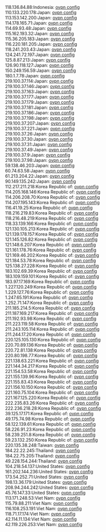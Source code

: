 118.136.84.88:Indonesia: [ovpn config](vpn/118_136_84_88.ovpn)  
110.133.220.178:Japan: [ovpn config](vpn/110_133_220_178.ovpn)  
113.153.142.200:Japan: [ovpn config](vpn/113_153_142_200.ovpn)  
114.178.165.71:Japan: [ovpn config](vpn/114_178_165_71.ovpn)  
114.69.93.48:Japan: [ovpn config](vpn/114_69_93_48.ovpn)  
115.162.193.32:Japan: [ovpn config](vpn/115_162_193_32.ovpn)  
115.36.205.183:Japan: [ovpn config](vpn/115_36_205_183.ovpn)  
116.220.181.205:Japan: [ovpn config](vpn/116_220_181_205.ovpn)  
118.241.203.43:Japan: [ovpn config](vpn/118_241_203_43.ovpn)  
124.241.72.197:Japan: [ovpn config](vpn/124_241_72_197.ovpn)  
125.8.87.213:Japan: [ovpn config](vpn/125_8_87_213.ovpn)  
126.90.118.127:Japan: [ovpn config](vpn/126_90_118_127.ovpn)  
150.249.156.59:Japan: [ovpn config](vpn/150_249_156_59.ovpn)  
180.1.7.78:Japan: [ovpn config](vpn/180_1_7_78.ovpn)  
219.100.37.114:Japan: [ovpn config](vpn/219_100_37_114.ovpn)  
219.100.37.146:Japan: [ovpn config](vpn/219_100_37_146.ovpn)  
219.100.37.163:Japan: [ovpn config](vpn/219_100_37_163.ovpn)  
219.100.37.177:Japan: [ovpn config](vpn/219_100_37_177.ovpn)  
219.100.37.179:Japan: [ovpn config](vpn/219_100_37_179.ovpn)  
219.100.37.181:Japan: [ovpn config](vpn/219_100_37_181.ovpn)  
219.100.37.186:Japan: [ovpn config](vpn/219_100_37_186.ovpn)  
219.100.37.198:Japan: [ovpn config](vpn/219_100_37_198.ovpn)  
219.100.37.207:Japan: [ovpn config](vpn/219_100_37_207.ovpn)  
219.100.37.221:Japan: [ovpn config](vpn/219_100_37_221.ovpn)  
219.100.37.26:Japan: [ovpn config](vpn/219_100_37_26.ovpn)  
219.100.37.30:Japan: [ovpn config](vpn/219_100_37_30.ovpn)  
219.100.37.31:Japan: [ovpn config](vpn/219_100_37_31.ovpn)  
219.100.37.49:Japan: [ovpn config](vpn/219_100_37_49.ovpn)  
219.100.37.9:Japan: [ovpn config](vpn/219_100_37_9.ovpn)  
219.100.37.98:Japan: [ovpn config](vpn/219_100_37_98.ovpn)  
59.138.46.203:Japan: [ovpn config](vpn/59_138_46_203.ovpn)  
60.74.63.58:Japan: [ovpn config](vpn/60_74_63_58.ovpn)  
61.213.204.22:Japan: [ovpn config](vpn/61_213_204_22.ovpn)  
90.149.135.242:Japan: [ovpn config](vpn/90_149_135_242.ovpn)  
112.217.211.218:Korea Republic of: [ovpn config](vpn/112_217_211_218.ovpn)  
114.205.168.146:Korea Republic of: [ovpn config](vpn/114_205_168_146.ovpn)  
114.206.208.70:Korea Republic of: [ovpn config](vpn/114_206_208_70.ovpn)  
114.207.195.143:Korea Republic of: [ovpn config](vpn/114_207_195_143.ovpn)  
116.41.19.25:Korea Republic of: [ovpn config](vpn/116_41_19_25.ovpn)  
118.216.219.83:Korea Republic of: [ovpn config](vpn/118_216_219_83.ovpn)  
118.216.48.219:Korea Republic of: [ovpn config](vpn/118_216_48_219.ovpn)  
118.33.139.166:Korea Republic of: [ovpn config](vpn/118_33_139_166.ovpn)  
121.130.105.213:Korea Republic of: [ovpn config](vpn/121_130_105_213.ovpn)  
121.139.178.157:Korea Republic of: [ovpn config](vpn/121_139_178_157.ovpn)  
121.145.126.82:Korea Republic of: [ovpn config](vpn/121_145_126_82.ovpn)  
121.148.6.207:Korea Republic of: [ovpn config](vpn/121_148_6_207.ovpn)  
121.161.178.76:Korea Republic of: [ovpn config](vpn/121_161_178_76.ovpn)  
121.169.46.202:Korea Republic of: [ovpn config](vpn/121_169_46_202.ovpn)  
121.184.53.78:Korea Republic of: [ovpn config](vpn/121_184_53_78.ovpn)  
125.138.27.228:Korea Republic of: [ovpn config](vpn/125_138_27_228.ovpn)  
183.102.69.39:Korea Republic of: [ovpn config](vpn/183_102_69_39.ovpn)  
183.109.159.101:Korea Republic of: [ovpn config](vpn/183_109_159_101.ovpn)  
183.97.17.169:Korea Republic of: [ovpn config](vpn/183_97_17_169.ovpn)  
1.227.120.249:Korea Republic of: [ovpn config](vpn/1_227_120_249.ovpn)  
1.229.127.76:Korea Republic of: [ovpn config](vpn/1_229_127_76.ovpn)  
1.247.65.191:Korea Republic of: [ovpn config](vpn/1_247_65_191.ovpn)  
1.252.71.147:Korea Republic of: [ovpn config](vpn/1_252_71_147.ovpn)  
211.185.214.5:Korea Republic of: [ovpn config](vpn/211_185_214_5.ovpn)  
211.187.169.217:Korea Republic of: [ovpn config](vpn/211_187_169_217.ovpn)  
211.192.93.98:Korea Republic of: [ovpn config](vpn/211_192_93_98.ovpn)  
211.223.119.58:Korea Republic of: [ovpn config](vpn/211_223_119_58.ovpn)  
211.243.105.114:Korea Republic of: [ovpn config](vpn/211_243_105_114.ovpn)  
211.244.17.20:Korea Republic of: [ovpn config](vpn/211_244_17_20.ovpn)  
220.125.105.130:Korea Republic of: [ovpn config](vpn/220_125_105_130.ovpn)  
220.70.89.136:Korea Republic of: [ovpn config](vpn/220_70_89_136.ovpn)  
220.72.81.138:Korea Republic of: [ovpn config](vpn/220_72_81_138.ovpn)  
220.80.198.77:Korea Republic of: [ovpn config](vpn/220_80_198_77.ovpn)  
221.138.63.221:Korea Republic of: [ovpn config](vpn/221_138_63_221.ovpn)  
221.144.34.217:Korea Republic of: [ovpn config](vpn/221_144_34_217.ovpn)  
221.154.53.58:Korea Republic of: [ovpn config](vpn/221_154_53_58.ovpn)  
221.155.139.96:Korea Republic of: [ovpn config](vpn/221_155_139_96.ovpn)  
221.155.83.43:Korea Republic of: [ovpn config](vpn/221_155_83_43.ovpn)  
221.156.10.150:Korea Republic of: [ovpn config](vpn/221_156_10_150.ovpn)  
221.160.75.104:Korea Republic of: [ovpn config](vpn/221_160_75_104.ovpn)  
221.167.125.220:Korea Republic of: [ovpn config](vpn/221_167_125_220.ovpn)  
222.235.83.26:Korea Republic of: [ovpn config](vpn/222_235_83_26.ovpn)  
222.236.218.28:Korea Republic of: [ovpn config](vpn/222_236_218_28.ovpn)  
39.125.17.171:Korea Republic of: [ovpn config](vpn/39_125_17_171.ovpn)  
49.175.74.98:Korea Republic of: [ovpn config](vpn/49_175_74_98.ovpn)  
58.122.139.61:Korea Republic of: [ovpn config](vpn/58_122_139_61.ovpn)  
58.226.91.23:Korea Republic of: [ovpn config](vpn/58_226_91_23.ovpn)  
58.239.251.8:Korea Republic of: [ovpn config](vpn/58_239_251_8.ovpn)  
59.23.132.250:Korea Republic of: [ovpn config](vpn/59_23_132_250.ovpn)  
220.135.38.248:Taiwan: [ovpn config](vpn/220_135_38_248.ovpn)  
184.22.22.245:Thailand: [ovpn config](vpn/184_22_22_245.ovpn)  
184.22.75.205:Thailand: [ovpn config](vpn/184_22_75_205.ovpn)  
49.228.154.244:Thailand: [ovpn config](vpn/49_228_154_244.ovpn)  
104.218.54.137:United States: [ovpn config](vpn/104_218_54_137.ovpn)  
161.202.144.236:United States: [ovpn config](vpn/161_202_144_236.ovpn)  
173.54.252.71:United States: [ovpn config](vpn/173_54_252_71.ovpn)  
198.13.36.179:United States: [ovpn config](vpn/198_13_36_179.ovpn)  
208.94.244.242:United States: [ovpn config](vpn/208_94_244_242.ovpn)  
45.76.147.33:United States: [ovpn config](vpn/45_76_147_33.ovpn)  
113.171.248.53:Viet Nam: [ovpn config](vpn/113_171_248_53.ovpn)  
115.79.88.211:Viet Nam: [ovpn config](vpn/115_79_88_211.ovpn)  
116.108.253.191:Viet Nam: [ovpn config](vpn/116_108_253_191.ovpn)  
118.71.17.174:Viet Nam: [ovpn config](vpn/118_71_17_174.ovpn)  
42.114.11.134:Viet Nam: [ovpn config](vpn/42_114_11_134.ovpn)  
42.119.226.253:Viet Nam: [ovpn config](vpn/42_119_226_253.ovpn)  
